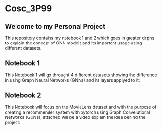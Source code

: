 # Cosc_3P99

## Welcome to my Personal Project 

This repository contains my notebook 1 and 2 which goes in greater dephs to explain the concept of GNN models and its important usage using different datasets.

## Notebook 1
This Notebook 1 will go throught 4 different datasets showing the difference in using Graph Neural Networks (GNNs) and its layers applyed to it:


## Notebook 2
This Notebook will focus on the MovieLens dataset and with the purpose of creating a recommender system with pytorch using Graph Convelutional Networks (GCNs), attached will be a video explain the idea behind the project:

